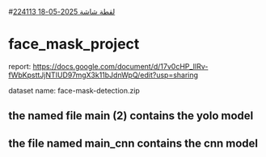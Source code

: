 #[لقطة شاشة 2025-05-18 224113](https://github.com/user-attachments/assets/aa294fcc-64a6-4f4e-9222-ed7d6e9c59c5)

# face_mask_project

report: https://docs.google.com/document/d/17v0cHP_IlRv-fWbKpsttJjNTIUD97mgX3k11bJdnWpQ/edit?usp=sharing

dataset name: face-mask-detection.zip

## the named file main (2) contains the yolo model
## the file named main_cnn contains the cnn model
